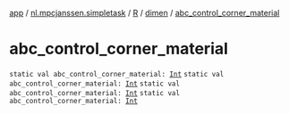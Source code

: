 [app](../../../index.md) / [nl.mpcjanssen.simpletask](../../index.md) / [R](../index.md) / [dimen](index.md) / [abc_control_corner_material](.)

# abc_control_corner_material

`static val abc_control_corner_material: `[`Int`](https://kotlinlang.org/api/latest/jvm/stdlib/kotlin/-int/index.html)
`static val abc_control_corner_material: `[`Int`](https://kotlinlang.org/api/latest/jvm/stdlib/kotlin/-int/index.html)
`static val abc_control_corner_material: `[`Int`](https://kotlinlang.org/api/latest/jvm/stdlib/kotlin/-int/index.html)
`static val abc_control_corner_material: `[`Int`](https://kotlinlang.org/api/latest/jvm/stdlib/kotlin/-int/index.html)